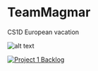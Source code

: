 # TeamMagmar
CS1D European vacation


![alt text](https://i.postimg.cc/vTZDYTky/magmar.png)


[![Project 1 Backlog](https://img.shields.io/badge/Doc-Backlog-blueviolet)](https://docs.google.com/document/d/1jf6XsYVBFhTP95KMxDbvENjYtvLmDjk_i_FEy29vb2k/edit)
